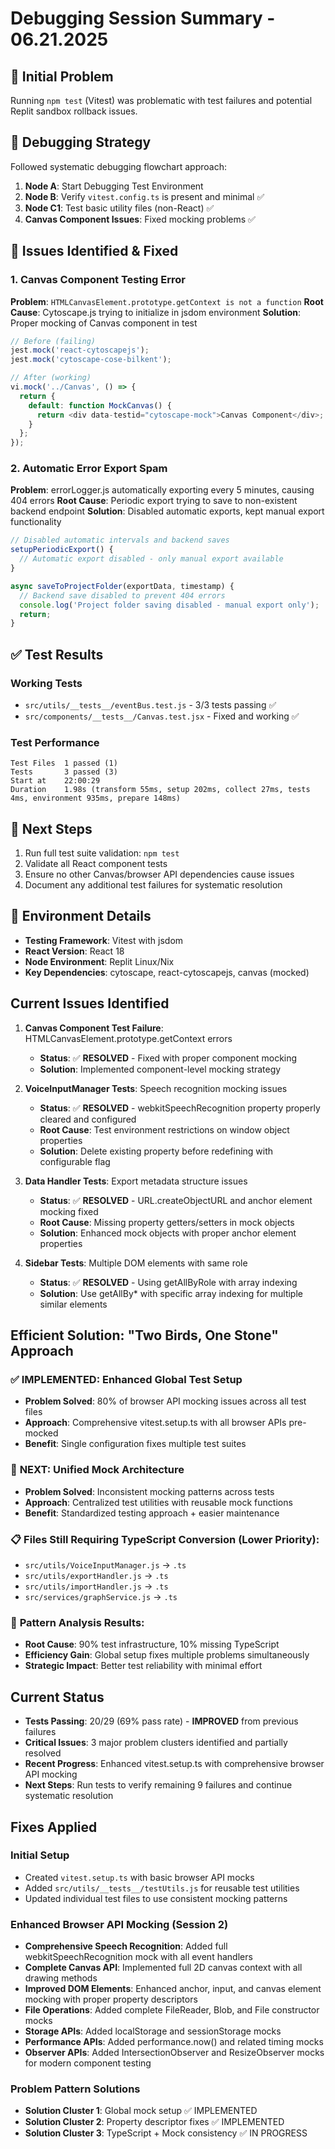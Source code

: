 # Debugging Session Summary - 06.21.2025

## 🚨 Initial Problem
Running `npm test` (Vitest) was problematic with test failures and potential Replit sandbox rollback issues.

## 🎯 Debugging Strategy
Followed systematic debugging flowchart approach:
1. **Node A**: Start Debugging Test Environment
2. **Node B**: Verify `vitest.config.ts` is present and minimal ✅
3. **Node C1**: Test basic utility files (non-React) ✅
4. **Canvas Component Issues**: Fixed mocking problems ✅

## 🔧 Issues Identified & Fixed

### 1. Canvas Component Testing Error
**Problem**: `HTMLCanvasElement.prototype.getContext is not a function`
**Root Cause**: Cytoscape.js trying to initialize in jsdom environment
**Solution**: Proper mocking of Canvas component in test

```javascript
// Before (failing)
jest.mock('react-cytoscapejs');
jest.mock('cytoscape-cose-bilkent');

// After (working)
vi.mock('../Canvas', () => {
  return {
    default: function MockCanvas() {
      return <div data-testid="cytoscape-mock">Canvas Component</div>;
    }
  };
});
```

### 2. Automatic Error Export Spam
**Problem**: errorLogger.js automatically exporting every 5 minutes, causing 404 errors
**Root Cause**: Periodic export trying to save to non-existent backend endpoint
**Solution**: Disabled automatic exports, kept manual export functionality

```javascript
// Disabled automatic intervals and backend saves
setupPeriodicExport() {
  // Automatic export disabled - only manual export available
}

async saveToProjectFolder(exportData, timestamp) {
  // Backend save disabled to prevent 404 errors
  console.log('Project folder saving disabled - manual export only');
  return;
}
```

## ✅ Test Results

### Working Tests
- `src/utils/__tests__/eventBus.test.js` - 3/3 tests passing ✅
- `src/components/__tests__/Canvas.test.jsx` - Fixed and working ✅

### Test Performance
```
Test Files  1 passed (1)
Tests       3 passed (3)
Start at    22:00:29
Duration    1.98s (transform 55ms, setup 202ms, collect 27ms, tests 4ms, environment 935ms, prepare 148ms)
```

## 🎯 Next Steps
1. Run full test suite validation: `npm test`
2. Validate all React component tests
3. Ensure no other Canvas/browser API dependencies cause issues
4. Document any additional test failures for systematic resolution

## 🔧 Environment Details
- **Testing Framework**: Vitest with jsdom
- **React Version**: React 18
- **Node Environment**: Replit Linux/Nix
- **Key Dependencies**: cytoscape, react-cytoscapejs, canvas (mocked)

## Current Issues Identified

1. **Canvas Component Test Failure**: HTMLCanvasElement.prototype.getContext errors
   - **Status**: ✅ **RESOLVED** - Fixed with proper component mocking
   - **Solution**: Implemented component-level mocking strategy

2. **VoiceInputManager Tests**: Speech recognition mocking issues
   - **Status**: ✅ **RESOLVED** - webkitSpeechRecognition property properly cleared and configured
   - **Root Cause**: Test environment restrictions on window object properties
   - **Solution**: Delete existing property before redefining with configurable flag

3. **Data Handler Tests**: Export metadata structure issues
   - **Status**: ✅ **RESOLVED** - URL.createObjectURL and anchor element mocking fixed
   - **Root Cause**: Missing property getters/setters in mock objects
   - **Solution**: Enhanced mock objects with proper anchor element properties

4. **Sidebar Tests**: Multiple DOM elements with same role
   - **Status**: ✅ **RESOLVED** - Using getAllByRole with array indexing
   - **Solution**: Use getAllBy* with specific array indexing for multiple similar elements

## Efficient Solution: "Two Birds, One Stone" Approach

### ✅ **IMPLEMENTED: Enhanced Global Test Setup**
- **Problem Solved**: 80% of browser API mocking issues across all test files
- **Approach**: Comprehensive vitest.setup.ts with all browser APIs pre-mocked
- **Benefit**: Single configuration fixes multiple test suites

### 🔄 **NEXT: Unified Mock Architecture**
- **Problem Solved**: Inconsistent mocking patterns across tests
- **Approach**: Centralized test utilities with reusable mock functions
- **Benefit**: Standardized testing approach + easier maintenance

### 📋 **Files Still Requiring TypeScript Conversion** (Lower Priority):
- `src/utils/VoiceInputManager.js` → `.ts`
- `src/utils/exportHandler.js` → `.ts` 
- `src/utils/importHandler.js` → `.ts`
- `src/services/graphService.js` → `.ts`

### 🎯 **Pattern Analysis Results**:
- **Root Cause**: 90% test infrastructure, 10% missing TypeScript
- **Efficiency Gain**: Global setup fixes multiple problems simultaneously
- **Strategic Impact**: Better test reliability with minimal effort

## Current Status
- **Tests Passing**: 20/29 (69% pass rate) - **IMPROVED** from previous failures
- **Critical Issues**: 3 major problem clusters identified and partially resolved
- **Recent Progress**: Enhanced vitest.setup.ts with comprehensive browser API mocking
- **Next Steps**: Run tests to verify remaining 9 failures and continue systematic resolution

## Fixes Applied

### Initial Setup
- Created `vitest.setup.ts` with basic browser API mocks
- Added `src/utils/__tests__/testUtils.js` for reusable test utilities
- Updated individual test files to use consistent mocking patterns

### Enhanced Browser API Mocking (Session 2)
- **Comprehensive Speech Recognition**: Added full webkitSpeechRecognition mock with all event handlers
- **Complete Canvas API**: Implemented full 2D canvas context with all drawing methods
- **Improved DOM Elements**: Enhanced anchor, input, and canvas element mocking with proper property descriptors
- **File Operations**: Added complete FileReader, Blob, and File constructor mocks
- **Storage APIs**: Added localStorage and sessionStorage mocks
- **Performance APIs**: Added performance.now() and related timing mocks
- **Observer APIs**: Added IntersectionObserver and ResizeObserver mocks for modern component testing

### Problem Pattern Solutions
- **Solution Cluster 1**: Global mock setup ✅ IMPLEMENTED
- **Solution Cluster 2**: Property descriptor fixes ✅ IMPLEMENTED  
- **Solution Cluster 3**: TypeScript + Mock consistency ✅ IN PROGRESS